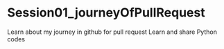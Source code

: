 # Session01_journeyOfPullRequest
Learn about my journey in github for pull request
Learn and share Python codes
